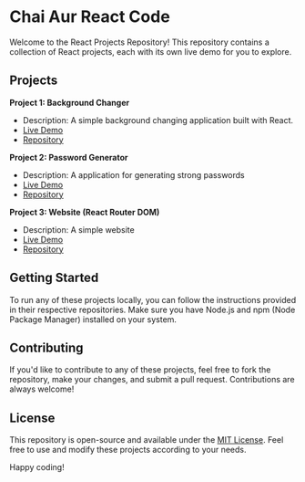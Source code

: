 # Chai Aur React Code

Welcome to the React Projects Repository! This repository contains a collection of React projects, each with its own live demo for you to explore.

## Projects

**Project 1: Background Changer**
- Description: A simple background changing application built with React.
- [Live Demo](https://bg-changerr.netlify.app/)
- [Repository](https://github.com/g3vind/chai-aur-react-code/tree/main/bg-changer-project/bg-changer)

**Project 2: Password Generator**
- Description: A application for generating strong passwords
- [Live Demo](https://passwordifyy.netlify.app)
- [Repository](https://github.com/g3vind/chai-aur-react-code/tree/main/password-generator)

**Project 3: Website (React Router DOM)**
- Description: A simple website
- [Live Demo](react-router-dom-example.netlify.app)
- [Repository](https://github.com/g3vind/chai-aur-react-code/tree/main/react-router-dom)



## Getting Started

To run any of these projects locally, you can follow the instructions provided in their respective repositories. Make sure you have Node.js and npm (Node Package Manager) installed on your system.

## Contributing

If you'd like to contribute to any of these projects, feel free to fork the repository, make your changes, and submit a pull request. Contributions are always welcome!

## License

This repository is open-source and available under the [MIT License](LICENSE). Feel free to use and modify these projects according to your needs.

Happy coding!
